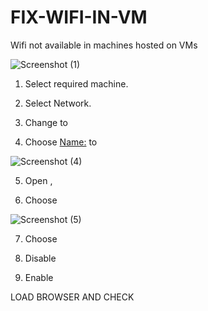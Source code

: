 # FIX-WIFI-IN-VM
Wifi not available in machines hosted on VMs

![Screenshot (1)](https://user-images.githubusercontent.com/70329325/218054926-dd1da7ef-be1c-429a-bf78-c9caaa49cdb5.png)

1. Select required machine.

2. Select Network.

3. Change <Attached to:> to <Bridged Adapter>

4. Choose <Name:> to <appropriate host machines internal wifi adapter name>


![Screenshot (4)](https://user-images.githubusercontent.com/70329325/218055429-426f2c01-d5de-4449-bfec-7e70757dac06.png)

5. Open <control pannel>, <Network and Sharing Center>

6. Choose <Change adapter settings>


![Screenshot (5)](https://user-images.githubusercontent.com/70329325/218055443-77bee9ea-cdc0-4972-a0c9-337cd057b432.png)

7. Choose <VirtualBox Host-Only Ethernet Adapter>

8. Disable

9. Enable


LOAD BROWSER AND CHECK
